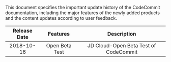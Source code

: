 This document specifies the important update history of the CodeCommit documentation, including the major features of the newly added products and the content updates according to user feedback.

|Release Date|Features|Description|
|:---:|:---:|:---:|
|2018-10-16|Open Beta Test|JD Cloud-Open Beta Test of CodeCommit|
